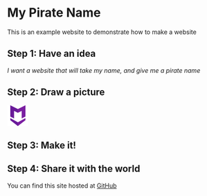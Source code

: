 # My Pirate Name

This is an example website to demonstrate how to make a website

## Step 1: Have an idea
*I want a website that will take my name, and give me a pirate name*

## Step 2: Draw a picture
![alt text](https://github.com/adam-p/markdown-here/raw/master/src/common/images/icon48.png "Logo Title Text 1")

## Step 3: Make it!

## Step 4: Share it with the world
You can find this site hosted at [GitHub](http://mypiratename.github.com)